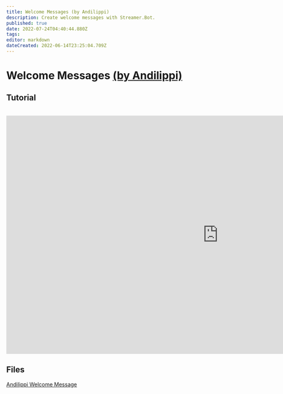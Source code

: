 ```yaml
---
title: Welcome Messages (by Andilippi)
description: Create welcome messages with Streamer.Bot.
published: true
date: 2022-07-24T04:40:44.880Z
tags: 
editor: markdown
dateCreated: 2022-06-14T23:25:04.709Z
---
```


# Welcome Messages [(by Andilippi)](https://www.twitch.tv/andilippi)
## Tutorial
<br>
<iframe width="1120" height="630" src="https://www.youtube.com/embed/ByBnM7_lh6A" title="YouTube video player" frameborder="0" allow="accelerometer; autoplay; clipboard-write; encrypted-media; gyroscope; picture-in-picture" allowfullscreen></iframe>

## Files
[Andilippi Welcome Message](https://cdn.discordapp.com/attachments/878288822620782612/879757058189176942/Andilippi_Welcome_Message.zip)